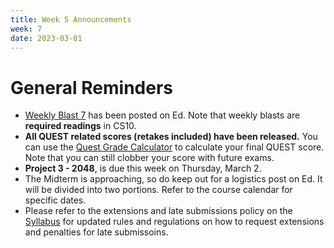 ```yaml
---
title: Week 5 Announcements
week: 7
date: 2023-03-01
---
```


# **General Reminders**

- [Weekly Blast 7](https://edstem.org/us/courses/35027/discussion/2694080) has been posted on Ed. Note that weekly blasts are **required readings** in CS10.
- **All QUEST related scores (retakes included) have been released.** You can use the [Quest Grade Calculator](https://docs.google.com/spreadsheets/d/1at9kIt8x_YfatjLuDH63Ia-P9Qn3n5qIA8A76pi7arE/edit?usp=sharing) to calculate your final QUEST score. Note that you can still clobber your score with future exams.
- **Project 3 - 2048**, is due this week on Thursday, March 2.
- The Midterm is approaching, so do keep out for a logistics post on Ed. It will be divided into two portions. Refer to the course calendar for specific dates.
- Please refer to the extensions and late submissions policy on the [Syllabus](https://cs10.org/sp23/syllabus/) for updated rules and regulations on how to request extensions and penalties for late submissoins.
